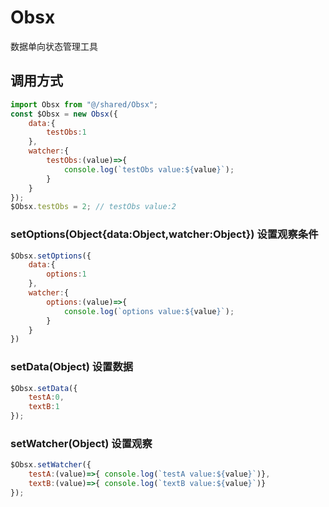<!--
 * @Autor        : Pat
 * @Description  : VM
 * @Email        : gouqingping@yahoo.com
 * @Date         : 2020-03-27 19:40:49
 * @LastEditors  : Pat
 * @LastEditTime : 2020-12-03 17:10:17
 -->
# Obsx
数据单向状态管理工具

## 调用方式
```JavaScript
import Obsx from "@/shared/Obsx";
const $Obsx = new Obsx({
    data:{
        testObs:1
    },
    watcher:{
        testObs:(value)=>{
            console.log(`testObs value:${value}`);
        }
    }
});
$Obsx.testObs = 2; // testObs value:2
```

### setOptions(Object{data:Object,watcher:Object}) 设置观察条件
```JavaScript
$Obsx.setOptions({
    data:{
        options:1
    },
    watcher:{
        options:(value)=>{
            console.log(`options value:${value}`);
        }
    }
})
```

### setData(Object) 设置数据
```JavaScript
$Obsx.setData({
    testA:0,
    textB:1
});
```

### setWatcher(Object) 设置观察
```JavaScript
$Obsx.setWatcher({
    testA:(value)=>{ console.log(`testA value:${value}`)},
    textB:(value)=>{ console.log(`textB value:${value}`)}
});
```
